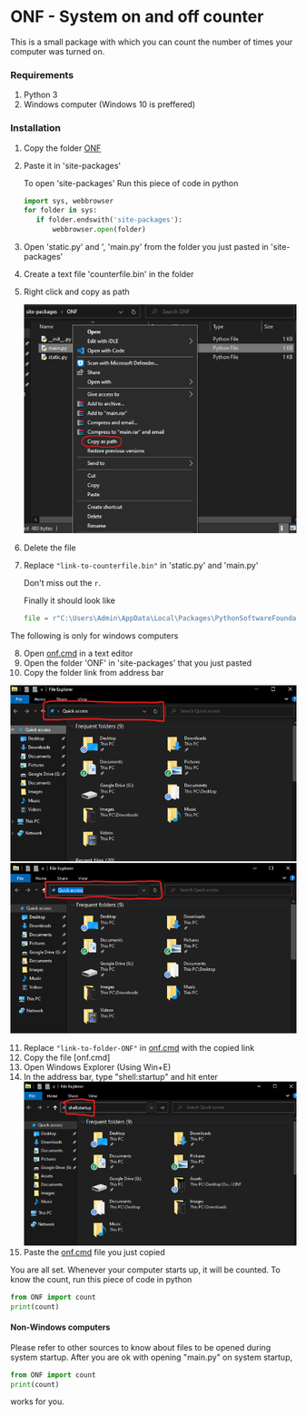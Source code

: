 # ONF - System on and off counter

This is a small package with which you can count the number of times your computer was turned on.

### Requirements
1. Python 3
2. Windows computer (Windows 10 is preffered)

### Installation
1. Copy the folder [ONF](.\ONF)
2. Paste it in 'site-packages'
   
   To open 'site-packages'
   Run this piece of code in python
   
   ```python
   import sys, webbrowser
   for folder in sys:
      if folder.endswith('site-packages'):
          webbrowser.open(folder)
   ```

3. Open 'static.py' and ', 'main.py' from the folder you just pasted in 'site-packages'
4. Create a text file 'counterfile.bin' in the folder
5. Right click and copy as path

   ![copy-as-path](Assets\Images\copy-as-path.png)

6. Delete the file
7. Replace `"link-to-counterfile.bin"` in 'static.py' and 'main.py'

   Don't miss out the `r`.

   Finally it should look like
   ```python
   file = r"C:\Users\Admin\AppData\Local\Packages\PythonSoftwareFoundation.Python.3.10_qbz5n2kfra8p0\LocalCache\local-packages\Python310\site-packages\ONF\counterfile.bin"
   ```

The following is only for windows computers

8. Open [onf.cmd](.\Assets\onf.cmd) in a text editor
9. Open the folder 'ONF' in 'site-packages' that you just pasted
10. Copy the folder link from address bar

   ![explorer-addressbar-01](Assets\Images\explorer-addressbar-01.png)
   ![explorer-addressbar-02](Assets\Images\explorer-addressbar-02.png)

11. Replace ```"link-to-folder-ONF"``` in [onf.cmd](.\Assets\onf.cmd) with the copied link
12. Copy the file [onf.cmd]
13. Open Windows Explorer (Using Win+E)
14. In the address bar, type "shell:startup" and hit enter
   ![explorer-addressbar-03](Assets\Images\explorer-addressbar-03.png)
15. Paste the [onf.cmd](.\Assets\onf.cmd) file you just copied

You are all set. Whenever your computer starts up, it will be counted.
To know the count, run this piece of code in python
```python
from ONF import count
print(count)
```


#### Non-Windows computers
Please refer to other sources to know about files to be opened during system startup.
After you are ok with opening "main.py" on system startup,
```python
from ONF import count
print(count)
```
works for you.